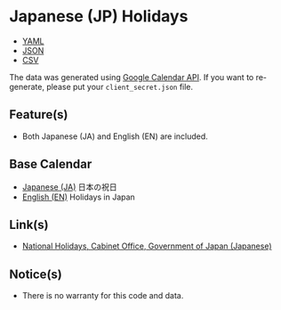 # Japanese (JP) Holidays #

-   [YAML](jp_holidays.yaml)
-   [JSON](jp_holidays.json)
-   [CSV](jp_holidays.csv)

The data was generated using
[Google Calendar API](https://developers.google.com/calendar/api).
If you want to re-generate, please put your `client_secret.json` file.

## Feature(s) ##

-   Both Japanese (JA) and English (EN) are included.

## Base Calendar ##

-   [Japanese (JA)](https://calendar.google.com/calendar/embed?src=ja.japanese%23holiday@group.v.calendar.google.com)
    日本の祝日
-   [English (EN)](https://calendar.google.com/calendar/embed?src=en.japanese%23holiday@group.v.calendar.google.com)
    Holidays in Japan

## Link(s) ##

-   [National Holidays, Cabinet Office, Government of Japan (Japanese)](https://www8.cao.go.jp/chosei/shukujitsu/gaiyou.html)

## Notice(s) ##

-   There is no warranty for this code and data.
